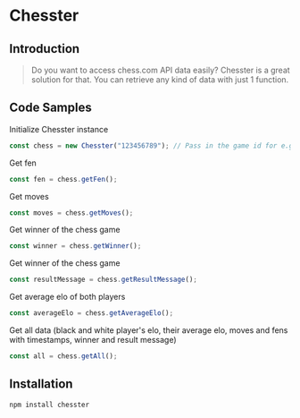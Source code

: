 # Chesster

## Introduction

> Do you want to access chess.com API data easily? Chesster is a great solution for that. You can retrieve any kind of data with just 1 function.

## Code Samples

Initialize Chesster instance

```js
const chess = new Chesster("123456789"); // Pass in the game id for e.g: https://www.chess.com/game/live/123456789
```

Get fen

```js
const fen = chess.getFen();
```

Get moves

```js
const moves = chess.getMoves();
```

Get winner of the chess game

```js
const winner = chess.getWinner();
```

Get winner of the chess game

```js
const resultMessage = chess.getResultMessage();
```

Get average elo of both players

```js
const averageElo = chess.getAverageElo();
```

Get all data (black and white player's elo, their average elo, moves and fens with timestamps, winner and result message)

```js
const all = chess.getAll();
```

## Installation

```
npm install chesster
```
